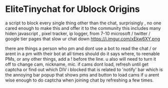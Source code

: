 # EliteTinychat for Ublock Origins
a script to block every single thing other than the chat, surprisingly , no one cared enough to make this and offer it to the community
this includes many hiden javascript , pixel tracker, ip logger, from 7-10 microsoft / twitter / google tier pages that slow ur chat down
https://i.imgur.com/xEkw6XY.png

there are things a person who pm and dont use a bot to read the chat / or arent in a pm with their bot at all times should do
it says where, to reenable PMs, or any other things, add a ! before the line. u also will need to turn it off to change cam, nickname, mic. if cams dont load, refresh until get captcha or find out which DIV i blocked that is related to 'notify' bar which is the annoying bar popup that shows pms and button to load cams if u arent wise enough to do captcha when joining chat by refreshing a few times.
